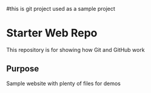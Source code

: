 #this is git project used as a sample project

# Starter Web Repo

This repository is for showing how Git and GitHub work

## Purpose

Sample website with plenty of files for demos